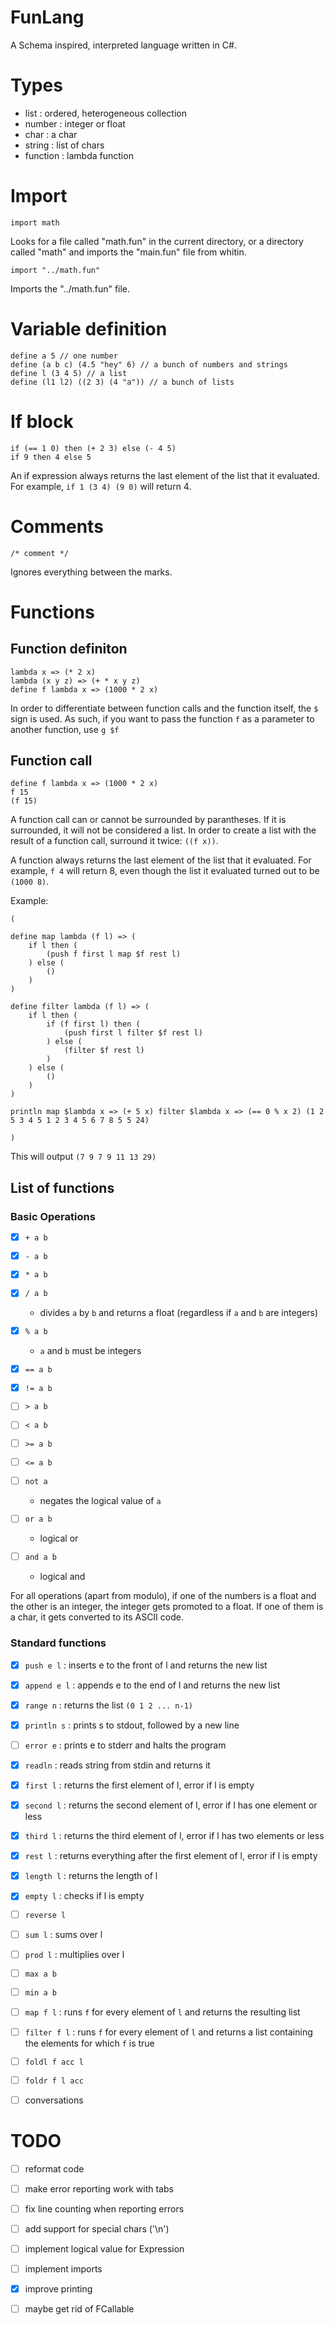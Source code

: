 # FunLang
A Schema inspired, interpreted language written in C#.

# Types
 - list     : ordered, heterogeneous collection
 - number   : integer or float
 - char     : a char
 - string   : list of chars
 - function : lambda function

# Import
```
import math
```
Looks for a file called "math.fun" in the current directory, or a directory called "math" and imports the "main.fun" file from whitin.

```
import "../math.fun"
```
Imports the "../math.fun" file.

# Variable definition
```
define a 5 // one number
define (a b c) (4.5 "hey" 6) // a bunch of numbers and strings
define l (3 4 5) // a list
define (l1 l2) ((2 3) (4 "a")) // a bunch of lists
```

# If block
```
if (== 1 0) then (+ 2 3) else (- 4 5)
if 9 then 4 else 5
```
An if expression always returns the last element of the list that it evaluated. For example, `if 1 (3 4) (9 0)` will return 4.

# Comments
```
/* comment */
```
Ignores everything between the marks.

# Functions

## Function definiton
```
lambda x => (* 2 x)
lambda (x y z) => (+ * x y z)
define f lambda x => (1000 * 2 x)
```
In order to differentiate between function calls and the function itself, the `$` sign is used. As such, if you want to pass the function `f` as a parameter to another function, use `g $f`

## Function call
```
define f lambda x => (1000 * 2 x)
f 15
(f 15)
```

A function call can or cannot be surrounded by parantheses. If it is surrounded, it will not be considered a list. In order to create a list with the result of a function call, surround it twice: `((f x))`.

A function always returns the last element of the list that it evaluated. For example, `f 4` will return 8, even though the list it evaluated turned out to be `(1000 8)`.

Example:
```
(

define map lambda (f l) => (
	if l then (
		(push f first l map $f rest l)
	) else (
		()
	)
)

define filter lambda (f l) => (
	if l then (
		if (f first l) then (
			(push first l filter $f rest l)
		) else (
			(filter $f rest l)
		)
	) else (
		()
	)
)

println map $lambda x => (+ 5 x) filter $lambda x => (== 0 % x 2) (1 2 5 3 4 5 1 2 3 4 5 6 7 8 5 5 24)

)
```
This will output `(7 9 7 9 11 13 29)`

## List of functions

### Basic Operations

 - [x] `+ a b`
 - [x] `- a b`
 - [x] `* a b`
 - [x] `/ a b`
	- divides `a` by `b` and returns a float (regardless if `a` and `b` are integers)
 - [x] `% a b`
	- `a` and `b` must be integers

 - [x] `== a b`
 - [x] `!= a b`
 - [ ] `> a b`
 - [ ] `< a b`
 - [ ] `>= a b`
 - [ ] `<= a b`
 - [ ] `not a`
	- negates the logical value of `a`
 - [ ] `or a b`
	- logical or
 - [ ] `and a b`
	- logical and

For all operations (apart from modulo), if one of the numbers is a float and the other is an integer, the integer gets promoted to a float. If one of them is a char, it gets converted to its ASCII code.

### Standard functions
 - [x] `push e l`   : inserts e to the front of l and returns the new list
 - [x] `append e l` : appends e to the end of l and returns the new list
 - [x] `range n`    : returns the list `(0 1 2 ... n-1)`
 - [x] `println s`  : prints s to stdout, followed by a new line
 - [ ] `error e`    : prints e to stderr and halts the program
 - [x] `readln`     : reads string from stdin and returns it
 - [x] `first l`    : returns the first element of l, error if l is empty
 - [x] `second l`   : returns the second element of l, error if l has one element or less
 - [x] `third l`    : returns the third element of l, error if l has two elements or less
 - [x] `rest l`     : returns everything after the first element of l, error if l is empty
 - [x] `length l`   : returns the length of l
 - [x] `empty l`    : checks if l is empty
 - [ ] `reverse l`
 - [ ] `sum l`      : sums over l
 - [ ] `prod l`     : multiplies over l
 - [ ] `max a b`
 - [ ] `min a b`
 - [ ] `map f l`    : runs `f` for every element of `l` and returns the resulting list
 - [ ] `filter f l` : runs `f` for every element of `l` and returns a list containing the elements for which `f` is true
 - [ ] `foldl f acc l`
 - [ ] `foldr f l acc`

 - [ ] conversations

# TODO
 - [ ] reformat code
 - [ ] make error reporting work with tabs
 - [ ] fix line counting when reporting errors
 - [ ] add support for special chars ('\n')
 - [ ] implement logical value for Expression
 - [ ] implement imports
 - [x] improve printing
 - [ ] maybe get rid of FCallable

